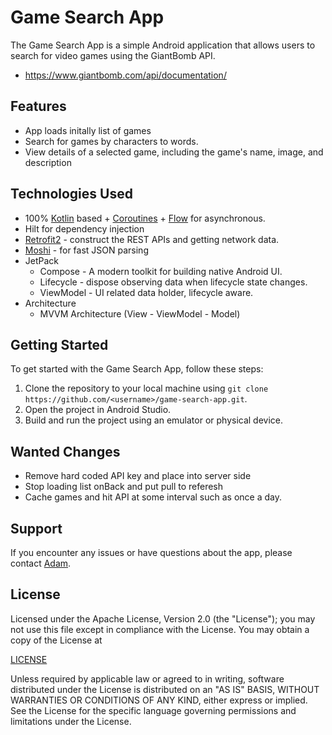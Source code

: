 # Game Search App

The Game Search App is a simple Android application that allows users to search for video games using the GiantBomb API.
 - https://www.giantbomb.com/api/documentation/

## Features

- App loads initally list of games
- Search for games by characters to words. 
- View details of a selected game, including the game's name, image, and description

## Technologies Used

- 100% [Kotlin](https://kotlinlang.org/) based + [Coroutines](https://github.com/Kotlin/kotlinx.coroutines) + [Flow](https://kotlin.github.io/kotlinx.coroutines/kotlinx-coroutines-core/kotlinx.coroutines.flow/) for asynchronous.
- Hilt for dependency injection
- [Retrofit2](https://github.com/square/retrofit) - construct the REST APIs and getting network data.
- [Moshi](https://github.com/square/moshi) - for fast JSON parsing
- JetPack
    - Compose - A modern toolkit for building native Android UI.
    - Lifecycle - dispose observing data when lifecycle state changes.
    - ViewModel - UI related data holder, lifecycle aware.
- Architecture
    - MVVM Architecture (View - ViewModel - Model)

## Getting Started

To get started with the Game Search App, follow these steps:

1. Clone the repository to your local machine using `git clone https://github.com/<username>/game-search-app.git`.
2. Open the project in Android Studio.
3. Build and run the project using an emulator or physical device.

## Wanted Changes

- Remove hard coded API key and place into server side
- Stop loading list onBack and put pull to referesh
- Cache games and hit API at some interval such as once a day.

## Support

If you encounter any issues or have questions about the app, please contact [Adam](https://www.adamgardner.dev/contact).

## License

Licensed under the Apache License, Version 2.0 (the "License");
you may not use this file except in compliance with the License.
You may obtain a copy of the License at

[LICENSE](http://www.apache.org/licenses/LICENSE-2.0)

Unless required by applicable law or agreed to in writing, software
distributed under the License is distributed on an "AS IS" BASIS,
WITHOUT WARRANTIES OR CONDITIONS OF ANY KIND, either express or implied.
See the License for the specific language governing permissions and
limitations under the License.
